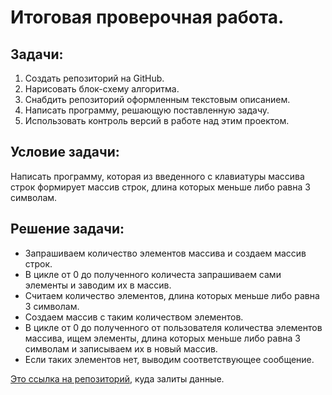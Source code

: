 # Итоговая проверочная работа.
## Задачи:
1. Создать репозиторий на GitHub.
2. Нарисовать блок-схему алгоритма.
3. Снабдить репозиторий оформленным текстовым описанием.
4. Написать программу, решающую поставленную задачу.
5. Использовать контроль версий в работе над этим проектом.
## Условие задачи: 
Написать программу, которая из введенного с клавиатуры массива строк формирует массив строк, длина которых меньше либо равна 3 символам. 
## Решение задачи:
* Запрашиваем количество элементов массива и создаем массив строк.
* В цикле от 0 до полученного количеста запрашиваем сами элементы и заводим их в массив.
* Считаем количество элементов, длина которых меньше либо равна 3 символам.
* Создаем массив с таким количеством элементов.
* В цикле от 0 до полученного от пользователя количества элементов массива, ищем элементы, длина которых меньше либо равна 3 символам и записываем их в новый массив.
* Если таких элементов нет, выводим соответствующее сообщение. 

 [Это ссылка на репозиторий](https://github.com/DenDuet/ITOG_FirstSem), куда залиты данные.
